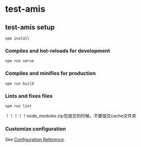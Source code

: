 # test-amis
## test-amis setup
```
npm install
```

### Compiles and hot-reloads for development
```
npm run serve
```

### Compiles and minifies for production
```
npm run build
```

### Lints and fixes files
```
npm run lint
```

！！！！！node_modules.zip包提交的时候，不要提交cache文件夹
### Customize configuration
See [Configuration Reference](https://cli.vuejs.org/config/).
